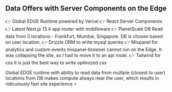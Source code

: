## Data Offers with Server Components on the Edge
👉 Global EDGE Runtime powered by Vercel
👉 React Server Components
👉 Latest Next.js 13.4 app router with middleware
👉 PlanetScale DB
Read data from 3 locations - Frankfurt, Mumbai, Singapore. 
DB is chosen based on user location.
👉 Drizzle ORM to write mysql queries
👉 Mixpanel for analytics and custom events
mixpanel-browser cannot run on the Edge. It was collapsing the site, so I had to move it to an api route.
👉 Tailwind for css
It is just the best way to write optimized css

Global EDGE runtime with ability to read data from multiple (closest to user) locations from DB makes compute always near the user, which results in ridiculously fast site experience ⚡️

